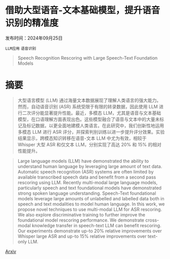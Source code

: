 # 借助大型语音-文本基础模型，提升语音识别的精准度

发布时间：2024年09月25日

`LLM应用` `语音识别`

> Speech Recognition Rescoring with Large Speech-Text Foundation Models

# 摘要

> 大型语言模型 (LLM) 通过海量文本数据展现了理解人类语言的强大能力。然而，自动语音识别 (ASR) 系统受限于有限的转录数据，因此使用 LLM 进行二次评分能显著提升性能。最近，多模态 LLM，尤其是语音与文本基础模型，在口语理解方面表现出色。这些模型融合了语音与文本中的大量未标记及标记数据，以更全面地建模人类语言。在此研究中，我们创新性地运用多模态 LLM 进行 ASR 评分，并探索判别训练以进一步提升评分效果。实验结果显示，跨模态知识转移在语音-文本 LLM 中尤为有效，相较于 Whisper 大型 ASR 和仅文本 LLM，分别实现了高达 20% 和 15% 的相对性能提升。

> Large language models (LLM) have demonstrated the ability to understand human language by leveraging large amount of text data. Automatic speech recognition (ASR) systems are often limited by available transcribed speech data and benefit from a second pass rescoring using LLM. Recently multi-modal large language models, particularly speech and text foundational models have demonstrated strong spoken language understanding. Speech-Text foundational models leverage large amounts of unlabelled and labelled data both in speech and text modalities to model human language. In this work, we propose novel techniques to use multi-modal LLM for ASR rescoring. We also explore discriminative training to further improve the foundational model rescoring performance. We demonstrate cross-modal knowledge transfer in speech-text LLM can benefit rescoring. Our experiments demonstrate up-to 20% relative improvements over Whisper large ASR and up-to 15% relative improvements over text-only LLM.

[Arxiv](https://arxiv.org/abs/2409.16654)